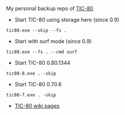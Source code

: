 My personal backup repo of [TIC-80](https://tic80.com/)

* Start TIC-80 using storage here (since 0.9)

```tic80.exe --skip --fs .```

* Start with surf mode (since 0.9)

```tic80.exe --fs . --cmd surf```

* Start TIC-80 0.80.1344

```tic80-8.exe . -skip```

* Start TIC-80 0.70.6

```tic80-7.exe . -skip```

* [TIC-80 wiki pages](https://github.com/nesbox/TIC-80/wiki)
